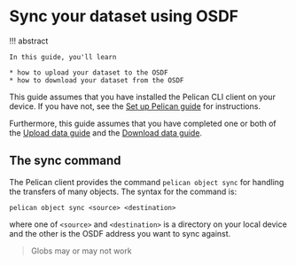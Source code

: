 # Sync your dataset using OSDF

!!! abstract

    In this guide, you'll learn

    * how to upload your dataset to the OSDF
    * how to download your dataset from the OSDF

This guide assumes that you have installed the Pelican CLI client on your device.
If you have not, see the [Set up Pelican guide](pelican-client.md) for instructions.

Furthermore, this guide assumes that you have completed one or both of the [Upload data guide](upload-data.md) and the [Download data guide](download-data.md).

## The sync command

The Pelican client provides the command `pelican object sync` for handling the transfers of many objects.
The syntax for the command is:

```{ .term }
pelican object sync <source> <destination>
```

where one of `<source>` and `<destination>` is a directory on your local device and the other is the OSDF address you want to sync against.

> Globs may or may not work

